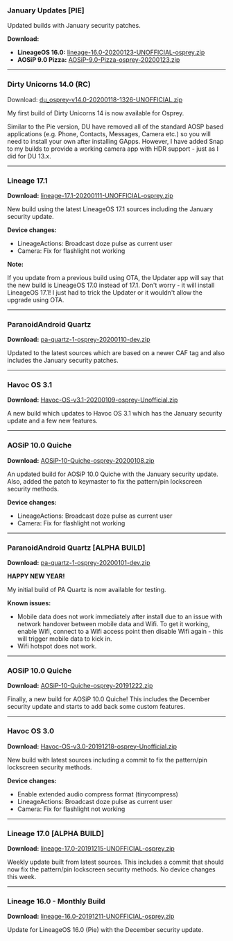 ### January Updates [PIE]

Updated builds with January security patches.

**Download:**
- **LineageOS 16.0:** [lineage-16.0-20200123-UNOFFICIAL-osprey.zip](https://www.androidfilehost.com/?fid=4349826312261708904)
- **AOSiP 9.0 Pizza:** [AOSiP-9.0-Pizza-osprey-20200123.zip](https://www.androidfilehost.com/?fid=4349826312261708958)

<hr>

### Dirty Unicorns 14.0 (RC)

Download: [du_osprey-v14.0-20200118-1326-UNOFFICIAL.zip](https://sourceforge.net/projects/chil360-android/files/du-14.x/osprey/du_osprey-v14.0-20200118-1326-UNOFFICIAL.zip/download)

My first build of Dirty Unicorns 14 is now available for Osprey.

Similar to the Pie version, DU have removed all of the standard AOSP based applications (e.g. Phone, Contacts, Messages, Camera etc.) so you will need to install your own after installing GApps.
However, I have added Snap to my builds to provide a working camera app with HDR support - just as I did for DU 13.x. 

<hr>

### Lineage 17.1

**Download:** [lineage-17.1-20200111-UNOFFICIAL-osprey.zip](https://sourceforge.net/projects/chil360-android/files/lineage-17.1/osprey/lineage-17.1-20200111-UNOFFICIAL-osprey.zip/download)

New build using the latest LineageOS 17.1 sources including the January security update.

**Device changes:**
- LineageActions: Broadcast doze pulse as current user
- Camera: Fix for flashlight not working

**Note:**

If you update from a previous build using OTA, the Updater app will say that the new build is LineageOS 17.0 instead of 17.1. Don't worry - it will install LineageOS 17.1! I just had to trick the Updater or it wouldn't allow the upgrade using OTA.

<hr>

### ParanoidAndroid Quartz

**Download:** [pa-quartz-1-osprey-20200110-dev.zip](https://sourceforge.net/projects/chil360-android/files/pa-quartz/osprey/pa-quartz-1-osprey-20200110-dev.zip/download)

Updated to the latest sources which are based on a newer CAF tag and also includes the January security patches.

<hr>

### Havoc OS 3.1

**Download:** [Havoc-OS-v3.1-20200109-osprey-Unofficial.zip](https://sourceforge.net/projects/chil360-android/files/havoc-3.x/osprey/Havoc-OS-v3.1-20200109-osprey-Unofficial.zip/download)

A new build which updates to Havoc OS 3.1 which has the January security update and a few new features.

<hr>

### AOSiP 10.0 Quiche

**Download:** [AOSiP-10-Quiche-osprey-20200108.zip](https://sourceforge.net/projects/chil360-android/files/aosip-10.0/osprey/AOSiP-10-Quiche-osprey-20200108.zip/download)

An updated build for AOSiP 10.0 Quiche with the January security update.
Also, added the patch to keymaster to fix the pattern/pin lockscreen security methods.

**Device changes:**
- LineageActions: Broadcast doze pulse as current user
- Camera: Fix for flashlight not working

<hr>

### ParanoidAndroid Quartz [ALPHA BUILD]

**Download:** [pa-quartz-1-osprey-20200101-dev.zip](https://sourceforge.net/projects/chil360-android/files/pa-quartz/osprey/pa-quartz-1-osprey-20200101-dev.zip/download)

**HAPPY NEW YEAR!**

My initial build of PA Quartz is now available for testing.

**Known issues:**
- Mobile data does not work immediately after install due to an issue with network handover between mobile data and Wifi. To get it working, enable Wifi, connect to a Wifi access point then disable Wifi again - this will trigger mobile data to kick in.
- Wifi hotspot does not work.

<hr>

### AOSiP 10.0 Quiche

**Download:** [AOSiP-10-Quiche-osprey-20191222.zip](https://sourceforge.net/projects/chil360-android/files/aosip-10.0/osprey/AOSiP-10-Quiche-osprey-20191222.zip/download)

Finally, a new build for AOSiP 10.0 Quiche! This includes the December security update and starts to add back some custom features.

<hr>

### Havoc OS 3.0

**Download:** [Havoc-OS-v3.0-20191218-osprey-Unofficial.zip](https://sourceforge.net/projects/chil360-android/files/havoc-3.x/osprey/Havoc-OS-v3.0-20191218-osprey-Unofficial.zip/download)

New build with latest sources including a commit to fix the pattern/pin lockscreen security methods.

**Device changes:**
- Enable extended audio compress format (tinycompress)
- LineageActions: Broadcast doze pulse as current user
- Camera: Fix for flashlight not working

<hr>

### Lineage 17.0 [ALPHA BUILD]

**Download:** [lineage-17.0-20191215-UNOFFICIAL-osprey.zip](https://sourceforge.net/projects/chil360-android/files/lineage-17.0/osprey/lineage-17.0-20191215-UNOFFICIAL-osprey.zip/download)

Weekly update built from latest sources. This includes a commit that should now fix the pattern/pin lockscreen security methods. 
No device changes this week.

<hr>

### Lineage 16.0 - Monthly Build

**Download:** [lineage-16.0-20191211-UNOFFICIAL-osprey.zip](https://www.androidfilehost.com/?fid=4349826312261670065)

Update for LineageOS 16.0 (Pie) with the December security update.

